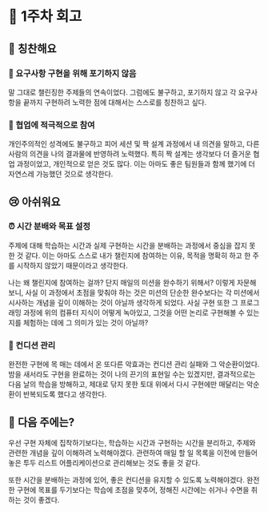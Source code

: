 # 📝 1주차 회고

## 🤗 칭찬해요

### 🎯 요구사항 구현을 위해 포기하지 않음

말 그대로 챌린징한 주제들의 연속이었다. 그럼에도 불구하고, 포기하지 않고 각 요구사항을 끝까지 구현하려 노력한 점에 대해서는 스스로를 칭찬하고 싶다.

### 🤝 협업에 적극적으로 참여

개인주의적인 성격에도 불구하고 피어 세션 및 짝 설계 과정에서 내 의견을 말하고, 다른 사람의 의견을 나의 결과물에 반영하려 노력했다. 특히 짝 설계는 생각보다 더 즐거운 협업 과정이었고, 개인적으로 얻은 것도 많다. 이는 아마도 좋은 팀원들과 함께 했기에 더 자연스레 가능했던 것으로 생각한다.

## 😢 아쉬워요

### ⏰ 시간 분배와 목표 설정

주제에 대해 학습하는 시간과 실제 구현하는 시간을 분배하는 과정에서 중심을 잡지 못한 것 같다. 이는 아마도 스스로 내가 챌린지에 참여하는 이유, 목적을 명확히 하고 한 주를 시작하지 않았기 때문이라고 생각한다.

나는 왜 챌린지에 참여하는 걸까? 단지 매일의 미션을 완수하기 위해서? 이렇게 자문해보니, 사실 이 과정에서 초점을 맞춰야 하는 것은 미션의 단순한 완수보다는 각 미션에서 시사하는 개념을 깊이 이해하는 것이 아닐까 생각하게 되었다. 사실 구현 또한 그 프로그래밍 과정에 위의 컴퓨터 지식이 어떻게 녹아있고, 그것을 어떤 논리로 구현해볼 수 있는지를 체험하는 데에 그 의미가 있는 것이 아닐까?

### 🫠 컨디션 관리

완전한 구현에 목 매는 데에서 온 또다른 악효과는 컨디션 관리 실패와 그 악순환이었다. 밤을 새서라도 구현을 완료하는 것이 나의 끈기의 표현일 수는 있겠지만, 결과적으로는 다음 날의 학습을 방해하고, 제대로 닦지 못한 토대 위에서 다시 구현에만 매달리는 악순환이 반복되도록 했다고 생각한다.

## 🤔 다음 주에는?

우선 구현 자체에 집착하기보다는, 학습하는 시간과 구현하는 시간을 분리하고, 주제와 관련한 개념을 깊이 이해하려 노력해야겠다. 관련하여 매일 할 일 목록을 이전에 만들어 놓은 투두 리스트 어플리케이션으로 관리해보는 것도 좋을 것 같다.

또한 시간을 분배하는 과정에 있어, 좋은 컨디션을 유지할 수 있도록 노력해야겠다. 완전한 구현에 목표를 두기보다는 학습에 초점을 맞추어, 정해진 시간에는 쉬거나 수면을 취하는 것이 좋겠다.
